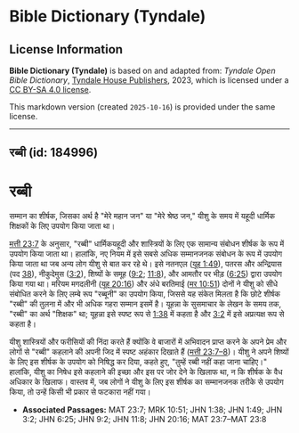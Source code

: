 # Bible Dictionary (Tyndale)

## License Information

**Bible Dictionary (Tyndale)** is based on and adapted from: _Tyndale Open Bible Dictionary_, [Tyndale House Publishers](https://tyndaleopenresources.com/), 2023, which is licensed under a [CC BY-SA 4.0 license](https://creativecommons.org/licenses/by-sa/4.0/legalcode.en).

This markdown version (created `2025-10-16`) is provided under the same license.



--------------------------------

## रब्बी (id: 184996)

रब्बी
=====

सम्मान का शीर्षक, जिसका अर्थ है "मेरे महान जन" या "मेरे श्रेष्ठ जन," यीशु के समय में यहूदी धार्मिक शिक्षकों के लिए उपयोग किया जाता था।

[मत्ती 23:7](https://ref.ly/Matt23:7) के अनुसार, "रब्बी" धार्मिकयहूदी और शास्त्रियों के लिए एक सामान्य संबोधन शीर्षक के रूप में उपयोग किया जाता था। हालांकि, नए नियम में इसे सबसे अधिक सम्मानजनक संबोधन के रूप में उपयोग किया जाता था जब अन्य लोग यीशु से बात कर रहे थे। इसे नतनएल ([यूह 1:49](https://ref.ly/John1:49)), पतरस और अन्द्रियास (पद [38](https://ref.ly/John1:38)), नीकुदेमुस ([3:2](https://ref.ly/John3:2)), शिष्यों के समूह ([9:2](https://ref.ly/John9:2); [11:8](https://ref.ly/John11:8)), और आमतौर पर भीड़ ([6:25](https://ref.ly/John6:25)) द्वारा उपयोग किया गया था। मरियम मगदलीनी ([यूह 20:16](https://ref.ly/John20:16)) और अंधे बरतिमाई ([मर 10:51](https://ref.ly/Mark10:51)) दोनों ने यीशु को सीधे संबोधित करने के लिए लम्बे रूप "रब्बूनी" का उपयोग किया, जिससे यह संकेत मिलता है कि छोटे शीर्षक "रब्बी" की तुलना में और भी अधिक गहरा सम्मान इसमें है। यूहन्ना के सुसमाचार के लेखन के समय तक, "रब्बी" का अर्थ "शिक्षक" था; यूहन्ना इसे स्पष्ट रूप से [1:38](https://ref.ly/John1:38) में कहता है और [3:2](https://ref.ly/John3:2) में इसे अप्रत्यक्ष रूप से कहता है।

यीशु शास्त्रियों और फरीसियों की निंदा करते हैं क्योंकि वे बाजारों में अभिवादन प्राप्त करने के अपने प्रेम और लोगों से "रब्बी" कहलाने की अपनी जिद में स्पष्ट अहंकार दिखाते हैं ([मत्ती 23:7–8](https://ref.ly/Matt23:7-Matt23:8))। यीशु ने अपने शिष्यों के लिए इस शीर्षक के उपयोग को निषिद्ध कर दिया, कहते हुए, "तुम्हें रब्बी नहीं कहा जाना चाहिए।" हालांकि, यीशु का निषेध इसे कहलाने की इच्छा और इस पर जोर देने के खिलाफ था, न कि शीर्षक के वैध अधिकार के खिलाफ। वास्तव में, जब लोगों ने यीशु के लिए इस शीर्षक का सम्मानजनक तरीके से उपयोग किया, तो उन्हें किसी भी प्रकार से फटकारा नहीं गया।

* **Associated Passages:** MAT 23:7; MRK 10:51; JHN 1:38; JHN 1:49; JHN 3:2; JHN 6:25; JHN 9:2; JHN 11:8; JHN 20:16; MAT 23:7–MAT 23:8


